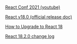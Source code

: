 [React Conf 2021 (youtube)](https://www.youtube.com/@user-wm2fy4kq4u)

[React v18.0 (official release doc)](https://reactjs.org/blog/2022/03/29/react-v18.html)

[How to Upgrade to React 18](https://reactjs.org/blog/2022/03/08/react-18-upgrade-guide.html)

[React 18.2.0 change log](https://github.com/facebook/react/blob/main/CHANGELOG.md)
